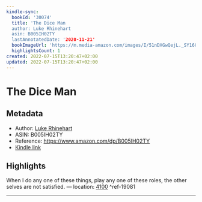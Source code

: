 ```yaml
---
kindle-sync:
  bookId: '30074'
  title: 'The Dice Man
  author: Luke Rhinehart
  asin: B005IH02TY
  lastAnnotatedDate: '2020-11-21'
  bookImageUrl: 'https://m.media-amazon.com/images/I/51nDXGwQejL._SY160.jpg'
  highlightsCount: 1
created: 2022-07-15T13:20:47+02:00
updated: 2022-07-15T13:20:47+02:00
---
```

# The Dice Man
## Metadata
* Author: [Luke Rhinehart](https://www.amazon.com/Luke-Rhinehart/e/B001IYTQ1Q/ref=dp_byline_cont_ebooks_1)
* ASIN: B005IH02TY
* Reference: https://www.amazon.com/dp/B005IH02TY
* [Kindle link](kindle://book?action=open&asin=B005IH02TY)

## Highlights
When I do any one of these things, play any one of these roles, the other selves are not satisfied. — location: [4100](kindle://book?action=open&asin=B005IH02TY&location=4100) ^ref-19081

---
